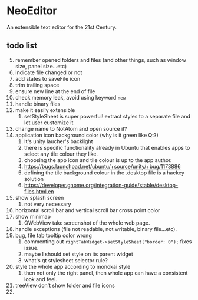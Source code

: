 # NeoEditor

An extensible text editor for the 21st Century.


## todo list

5. remember opened folders and files (and other things, such as window size, panel size...etc)
7. indicate file changed or not
8. add states to saveFile icon
9. trim trailing space
10. ensure new line at the end of file
11. check memory leak, avoid using keyword `new`
12. handle binary files
23. make it easily extensible
    1. setStyleSheet is super powerful! extract styles to a separate file and let user customize it
24. change name to NotAtom and open source it?
26. application icon background color (why is it green like Qt?)
    1. It's unity laucher's backlight
    2. there is specific functionality already in Ubuntu that enables apps to select any tile colour they like.
    3. choosing the app icon and tile colour is up to the app author.
    4. https://bugs.launchpad.net/ubuntu/+source/unity/+bug/1173886
    5. defining the tile background colour in the .desktop file is a hackey solution
    6. https://developer.gnome.org/integration-guide/stable/desktop-files.html.en
27. show splash screen
    1. not very necessary
31. horizontal scroll bar and vertical scroll bar cross point color
32. show minimap
    1. QWebView take screenshot of the whole web page.
33. handle exceptions (file not readable, not writable, binary file...etc).
34. bug, file tab tooltip color wrong
    1. commenting out `rightTabWidget->setStyleSheet("border: 0");` fixes issue.
    2. maybe I should set style on its parent widget
    3. what's qt stylesheet selector rule?
35. style the whole app according to monokai style
    1. then not only the right panel, then whole app can have a consistent look and feel.
36. treeView don't show folder and file icons
37.
